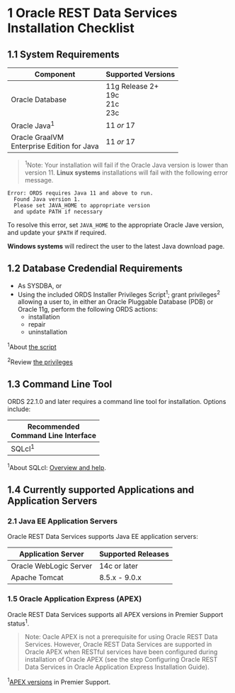# 1  Oracle REST Data Services Installation Checklist

## 1.1 System Requirements

<!-- Should we add docker in here? -->
|Component |Supported Versions|
|      --- |    ---  | 
| Oracle Database | 11g Release 2+<br>19c<br>21c<br>23c<br> | 
| Oracle Java<sup>1</sup> | 11 *or* 17 |
| Oracle GraalVM<br>Enterprise Edition for Java | 11 *or* 17 | 

<!-- This is one long "NOTE" BELOW THIS LINE -->
><sup>1</sup>Note: Your installation will fail if the Oracle Java version is lower than version 11.  **Linux systems** installations will fail with the following error message.

```shell
Error: ORDS requires Java 11 and above to run.
  Found Java version 1. 
  Please set JAVA_HOME to appropriate version 
  and update PATH if necessary
```

To resolve this error, set `JAVA_HOME` to the appropriate Oracle Jave version, and update your `$PATH` if required.

**Windows systems** will redirect the user to the latest Java download page.
<!-- This is one long "NOTE" ABOVE THIS LINE -->
## 1.2 Database Credendial Requirements

<!-- you need an account or use that script to create -->

- As SYSDBA, or
- Using the included ORDS Installer Privileges Script<sup>1</sup>; grant privileges<sup>2</sup> allowing a user to, in either an Oracle Pluggable Database (PDB) or Oracle 11g, perform the following ORDS actions:
  - installation
  - repair
  - uninstallation

<sup>1</sup>About [the script](./appendix.md#aboutthescript)

<sup>2</sup>Review [the privileges](./appendix.md#reviewprivileges)

## 1.3 Command Line Tool

ORDS 22.1.0 and later requires a command line tool for installation. Options include:

| Recommended<br>Command Line Interface |
|                   ---                 |
|           SQLcl<sup>1</sup>           |

<sup>1</sup>About SQLcl: [Overview and help](./appendix.md#1.3abouttheordscommandlinetool).

## 1.4 Currently supported Applications and Application Servers

### 2.1 Java EE Application Servers

Oracle REST Data Services supports Java EE application servers:

| Application Server | Supported Releases |
| --- | --- |
|Oracle WebLogic Server | 14c or later |
| Apache Tomcat| 8.5.x - 9.0.x |

### 1.5 Oracle Application Express (APEX)

Oracle REST Data Services supports all APEX versions in Premier Support status<sup>1</sup>.

> Note: Oacle APEX is not a prerequisite for using Oracle REST Data Services. However, Oracle REST Data Services are supported in Oracle APEX when RESTful services have been configured during installation of Oracle APEX (see the step Configuring Oracle REST Data Services in Oracle Application Express Installation Guide).

<sup>1</sup>[APEX versions](https://www.oracle.com/us/assets/lifetime-support-technology-069183.pdf#%5B%7B%22num%22%3A154%2C%22gen%22%3A0%7D%2C%7B%22name%22%3A%22Fit%22%7D%5D) in Premier Support.

